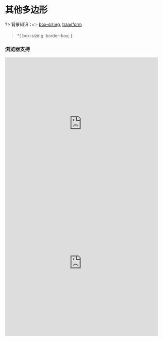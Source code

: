 
# 其他多边形

?> 背景知识：:point_right: [box-sizing](https://developer.mozilla.org/zh-CN/docs/Web/CSS/box-sizing), [transform](https://developer.mozilla.org/zh-CN/docs/Web/CSS/transform)

> *{ box-sizing: border-box; }

<vuep template="#polygon"></vuep>

<script v-pre type="text/x-template" id="polygon">
<style>
  main{
    width: 100%;
    padding: 60px 0;
    display: flex;
    justify-content: center;
    align-items: center;
    flex-wrap: wrap;
  }
  main > div.item{
    min-width: 199px; height: 200px;
    padding: 20px;
    border: 1px solid #f5f5f5;
    flex: 1;
    display: flex;
    justify-content: center;
    align-items: center;
  }
  main > div.item:not(:nth-child(3n)):not(:last-child){
    border-right-width:0;
  }
  main .item > div {
    box-sizing: content-box;
  }
  .trapezoid {
    width: 80px; height: 0;
    border: 40px solid #fff;
    border-top: 0 solid;
    border-bottom: 80px solid #b4a078;
  }
  .star-5-points {
    width: 0; height: 0;
    position: relative;
    margin: 50px 0;
    border: 80px solid rgba(0,0,0,0);
    border-top: 0 solid;
    border-bottom: 56px solid #b4a078;
    transform: rotateZ(35deg);
  }
  .star-5-points::before {
    content: "";
    width: 0; height: 0;
    position: absolute;
    top: -36px; left: -52px;
    border: 24px solid rgba(0,0,0,0);
    border-top: 0 solid;
    border-bottom: 64px solid #b4a078;
    transform: rotateZ(-35deg);
  }
  .star-5-points::after {
    content: "";
    width: 0; height: 0;
    position: absolute;
    top: 3px; left: -86px;
    border: 80px solid rgba(0,0,0,0);
    border-top: 0 solid;
    border-bottom: 56px solid #b4a078;
    transform: rotateZ(-70deg);
  }
  .ribbon {
    width: 0; height: 80px;
    border: 40px solid #b4a078;
    border-top: 0 solid;
    border-bottom: 28px solid rgba(0,0,0,0);
  }
  .diamond {
    width: 50px; height: 0;
    position: relative;
    margin: 20px 0 82px;
    border: 25px solid rgba(0,0,0,0);
    border-top-width: 0;
    border-bottom-color: #b4a078;
  }
  .diamond::after {
    content: "";
    width: 0; height: 0;
    position: absolute;
    top: 25px; left: -25px;
    border: 50px solid rgba(0,0,0,0);
    border-top: 70px solid #b4a078;
    border-bottom-width: 0;
  }
  .heart {
    content: "";
    display: block;
    width: 100px;
    min-height: 80px;
    position: relative;
    transform-origin: 50% 50% 0;
  }
  .heart:before {
    content: "";
    display: block;
    width: 50px; height: 80px;
    position: absolute;
    top: 0; left: 50px;
    border-radius: 50px 50px 0 0;
    background: #b4a078;
    transform: rotateZ(-45deg);
    transform-origin: 0 100% 0;
  }
  .heart:after {
    content: "";
    display: block;
    width: 50px; height: 80px;
    position: absolute;
    top: 0; left: 0;
    border-radius: 50px 50px 0 0;
    background: #b4a078;
    transform: rotateZ(45deg);
    transform-origin: 100% 100% 0;
  }
  .army-chevron {
    width: 200px; height: 60px;
    position: relative;
    margin: 0 0 6px;
    padding: 12px;
    text-align: center;
  }
  .army-chevron::before {
    content: "";
    width: 51%; height: 100%;
    position: absolute;
    top: 0; left: 0;
    background: #b4a078;
    transform: skewY(6deg);
  }
  .army-chevron::after {
    content: "";
    width: 50%; height: 100%;
    position: absolute;
    top: 0; right: 0;
    background: #b4a078;
    transform: skewY(-6deg);
  }
</style>
<template>
  <main>
    <div class="item"><div class="trapezoid"></div></div>
		<div class="item"><div class="star-5-points"></div></div>
		<div class="item"><div class="ribbon"></div></div>
		<div class="item"><div class="diamond"></div></div>
		<div class="item"><div class="heart"></div></div>
    <div class="item"><div class="army-chevron"></div></div>
  </main>
</template>
<script>  
</script>
</script>

### 浏览器支持

<iframe src="https://caniuse.bitsofco.de/embed/index.html?feat=css3-boxsizing&amp;periods=future_1,current,past_1,past_2,past_3&amp;accessible-colours=false" frameborder="0" width="100%" height="436px"></iframe>

<iframe src="https://caniuse.bitsofco.de/embed/index.html?feat=transforms3d&amp;periods=future_1,current,past_1,past_2,past_3&amp;accessible-colours=false" frameborder="0" width="100%" height="480px"></iframe>